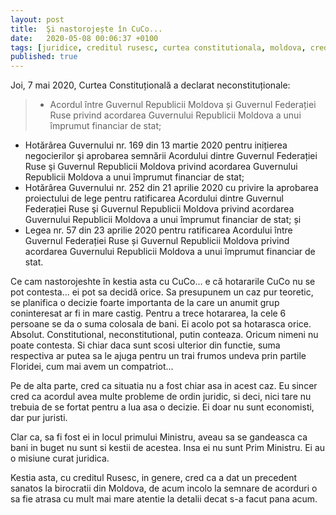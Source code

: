 ```yaml
---
layout: post
title:  Şi nastorojește în CuCo...
date:   2020-05-08 00:06:37 +0100
tags: [juridice, creditul rusesc, curtea constitutionala, moldova, credit]
published: true
---
```

Joi, 7 mai 2020, Curtea Constituțională a declarat neconstituționale:

> - Acordul între Guvernul Republicii Moldova și Guvernul Federației Ruse privind acordarea Guvernului Republicii Moldova a unui împrumut financiar de stat;
- Hotărârea Guvernului nr. 169 din 13 martie 2020 pentru inițierea negocierilor şi aprobarea semnării Acordului dintre Guvernul Federației Ruse şi Guvernul Republicii Moldova privind acordarea Guvernului Republicii Moldova a unui împrumut financiar de stat;
- Hotărârea Guvernului nr. 252 din 21 aprilie 2020 cu privire la aprobarea proiectului de lege pentru ratificarea Acordului dintre Guvernul Federației Ruse şi Guvernul Republicii Moldova privind acordarea Guvernului Republicii Moldova a unui împrumut financiar de stat; și
- Legea nr. 57 din 23 aprilie 2020 pentru ratificarea Acordului între Guvernul Federației Ruse și Guvernul Republicii Moldova  privind acordarea Guvernului Republicii Moldova a unui împrumut financiar de stat.

<!--more-->

Ce cam nastorojeshte în kestia asta cu CuCo... e că hotararile CuCo nu se pot contesta... ei pot sa decidă orice. Sa presupunem un caz pur teoretic, se planifica o decizie foarte importanta de la care un anumit grup coninteresat ar fi in mare castig. Pentru a trece hotararea, la cele 6 persoane se da o suma colosala de bani. Ei acolo pot sa hotarasca orice. Absolut. Constitutional, neconstitutional, putin conteaza. Oricum nimeni nu poate contesta.
Si chiar daca sunt scosi ulterior din functie, suma respectiva ar putea sa le ajuga pentru un trai frumos undeva prin partile Floridei, cum mai avem un compatriot...
<!--more-->
Pe de alta parte, cred ca situatia nu a fost chiar asa in acest caz. Eu sincer cred ca acordul avea multe probleme de ordin juridic, si deci, nici tare nu trebuia de se fortat pentru a lua asa o decizie. Ei doar nu sunt economisti, dar pur juristi.
 
Clar ca, sa fi fost ei in locul primului Ministru, aveau sa se gandeasca ca bani in buget nu sunt si kestii de acestea. Insa ei nu sunt Prim Ministru. Ei au o misiune curat juridica.
 
Kestia asta, cu creditul Rusesc, in genere, cred ca a dat un precedent sanatos la birocratii din Moldova, de acum incolo la semnare de acorduri o sa fie atrasa cu mult mai mare atentie la detalii decat s-a facut pana acum.
